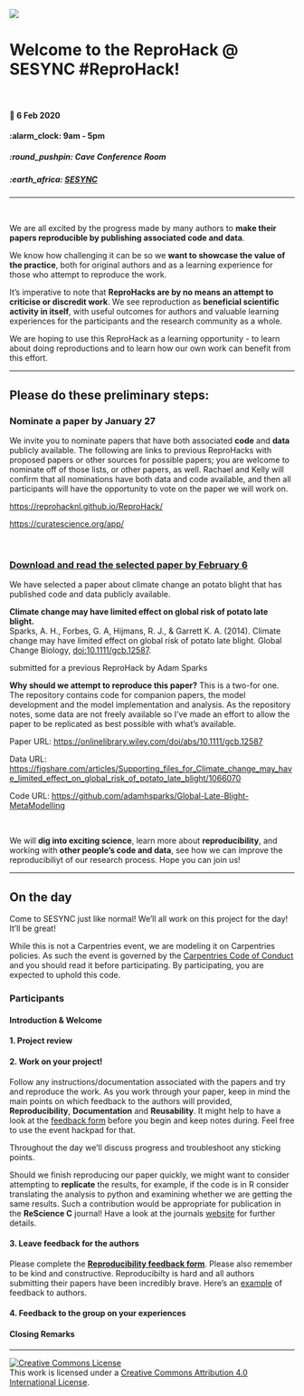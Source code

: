
<!-- README.md is generated from README.Rmd. Please edit that file -->

![](https://github.com/reprohack/reprohack-hq/raw/master/assets/reprohack-banner.png)

# Welcome to the **ReproHack @ SESYNC \#ReproHack**\!

<br>

#### :date: **6 Feb 2020**

#### :alarm\_clock: **9am - 5pm**

##### :round\_pushpin: **Cave Conference Room**

##### :earth\_africa: [**SESYNC**](https://www.openstreetmap.org/?mlat=39&mlon=-76.5#map=19/39/-76.5)

-----

<br>

We are all excited by the progress made by many authors to **make their
papers reproducible by publishing associated code and data**.

We know how challenging it can be so we **want to showcase the value of
the practice**, both for original authors and as a learning experience
for those who attempt to reproduce the work.

It’s imperative to note that **ReproHacks are by no means an attempt to
criticise or discredit work**. We see reproduction as **beneficial
scientific activity in itself**, with useful outcomes for authors and
valuable learning experiences for the participants and the research
community as a whole.

We are hoping to use this ReproHack as a learning opportunity - to learn
about doing reproductions and to learn how our own work can benefit from
this effort.

-----

## **Please do these preliminary steps:**

### **Nominate a paper by January 27**

We invite you to nominate papers that have both associated **code** and
**data** publicly available. The following are links to previous
ReproHacks with proposed papers or other sources for possible papers;
you are welcome to nominate off of those lists, or other papers, as
well. Rachael and Kelly will confirm that all nominations have both data
and code available, and then all participants will have the opportunity
to vote on the paper we will work
on.

<https://reprohacknl.github.io/ReproHack/>

<https://curatescience.org/app/>

<br>

### **[Download and read the selected paper by February 6](https://onlinelibrary.wiley.com/doi/full/10.1111/gcb.12587)**

We have selected a paper about climate change an potato blight that has
published code and data publicly available.

**Climate change may have limited effect on global risk of potato late
blight.**  
Sparks, A. H., Forbes, G. A, Hijmans, R. J., & Garrett K. A. (2014).
Climate change may have limited effect on global risk of potato late
blight. Global Change Biology, <doi:10.1111/gcb.12587>.

submitted for a previous ReproHack by Adam Sparks

**Why should we attempt to reproduce this paper?** This is a two-for
one. The repository contains code for companion papers, the model
development and the model implementation and analysis. As the repository
notes, some data are not freely available so I’ve made an effort to
allow the paper to be replicated as best possible with what’s available.

Paper URL: <https://onlinelibrary.wiley.com/doi/abs/10.1111/gcb.12587>

Data URL:
<https://figshare.com/articles/Supporting_files_for_Climate_change_may_have_limited_effect_on_global_risk_of_potato_late_blight/1066070>

Code URL:
<https://github.com/adamhsparks/Global-Late-Blight-MetaModelling>

<br>

We will **dig into exciting science**, learn more about
**reproducibility**, and working with **other people’s code and data**,
see how we can improve the reproducibiliyt of our research process. Hope
you can join us\!

-----

## **On the day**

Come to SESYNC just like normal\! We’ll all work on this project for the
day\! It’ll be great\!

While this is not a Carpentries event, we are modeling it on Carpentries
policies. As such the event is governed by the [Carpentries Code of
Conduct](https://docs.carpentries.org/topic_folders/policies/code-of-conduct.html)
and you should read it before participating. By participating, you are
expected to uphold this code.

### **Participants**

#### **Introduction & Welcome**

#### **1. Project review**

#### **2. Work on your project\!**

Follow any instructions/documentation associated with the papers and try
and reproduce the work. As you work through your paper, keep in mind the
main points on which feedback to the authors will provided,
**Reproducibility**, **Documentation** and **Reusability**. It might
help to have a look at the [feedback
form](https://forms.gle/Q2DengC6QrMyVXP16) before you begin and keep
notes during. Feel free to use the event hackpad for that.

Throughout the day we’ll discuss progress and troubleshoot any sticking
points.

Should we finish reproducing our paper quickly, we might want to
consider attempting to **replicate** the results, for example, if the
code is in R consider translating the analysis to python and examining
whether we are getting the same results. Such a contribution would be
appropriate for publication in the **ReScience C** journal\! Have a look
at the journals [website](http://rescience.github.io/write/) for further
details.

#### **3. Leave feedback for the authors**

Please complete the [**Reproducibility feedback
form**](https://forms.gle/Q2DengC6QrMyVXP16). Please also remember to be
kind and constructive. Reproducibilty is hard and all authors submitting
their papers have been incredibly brave. Here’s an
[example](https://github.com/annakrystalli/write-ups/blob/master/assets/OpenCon_ReproHack%20feedback_form.pdf)
of feedback to
authors.

#### **4. Feedback to the group on your experiences**

#### **Closing Remarks**

-----

<a rel="license" href="http://creativecommons.org/licenses/by/4.0/"><img alt="Creative Commons License" style="border-width:0" src="https://i.creativecommons.org/l/by/4.0/88x31.png" /></a><br />This
work is licensed under a
<a rel="license" href="http://creativecommons.org/licenses/by/4.0/">Creative
Commons Attribution 4.0 International License</a>.
